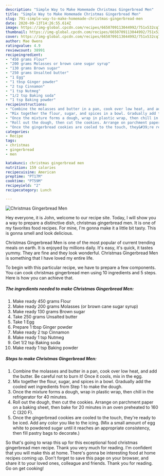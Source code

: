 ```yaml
---
description: "Simple Way to Make Homemade Christmas Gingerbread Men"
title: "Simple Way to Make Homemade Christmas Gingerbread Men"
slug: 791-simple-way-to-make-homemade-christmas-gingerbread-men
date: 2020-09-13T14:26:55.614Z
image: https://img-global.cpcdn.com/recipes/6650709113044992/751x532cq70/christmas-gingerbread-men-recipe-main-photo.jpg
thumbnail: https://img-global.cpcdn.com/recipes/6650709113044992/751x532cq70/christmas-gingerbread-men-recipe-main-photo.jpg
cover: https://img-global.cpcdn.com/recipes/6650709113044992/751x532cq70/christmas-gingerbread-men-recipe-main-photo.jpg
author: Mae Owens
ratingvalue: 4.9
reviewcount: 38991
recipeingredient:
- "450 grams Flour"
- "200 grams Molasses or brown cane sugar syrup"
- "130 grams Brown sugar"
- "250 grams Unsalted butter"
- "1 Egg"
- "1 tbsp Ginger powder"
- "2 tsp Cinnamon"
- "1 tsp Nutmeg"
- "1/2 tsp Baking soda"
- "1 tsp Baking powder"
recipeinstructions:
- "Combine the molasses and butter in a pan, cook over low heat, and add the butter. Be careful not to burn it! Once it cools, mix in the egg."
- "Mix together the flour, sugar, and spices in a bowl. Gradually add the cooled wet ingredients from Step 1 to make the dough."
- "Once the mixture forms a dough, wrap in plastic wrap, then chill in the refrigerator for 40 minutes."
- "Roll out the dough, then cut the cookies. Arrange on parchment paper on a baking sheet, then bake for 20 minutes in an oven preheated to 160 C (320 F)."
- "Once the gingerbread cookies are cooled to the touch, they&#39;re ready to be iced. Add any color you like to the icing. (Mix a small amount of egg white to powdered sugar until it reaches an appropriate consistency, then fill pastry bags to decorate.)"
categories:
- Recipe
tags:
- christmas
- gingerbread
- men

katakunci: christmas gingerbread men 
nutrition: 159 calories
recipecuisine: American
preptime: "PT17M"
cooktime: "PT59M"
recipeyield: "2"
recipecategory: Lunch

---
```



![Christmas Gingerbread Men](https://img-global.cpcdn.com/recipes/6650709113044992/751x532cq70/christmas-gingerbread-men-recipe-main-photo.jpg)

Hey everyone, it is John, welcome to our recipe site. Today, I will show you a way to prepare a distinctive dish, christmas gingerbread men. It is one of my favorites food recipes. For mine, I'm gonna make it a little bit tasty. This is gonna smell and look delicious.

Christmas Gingerbread Men is one of the most popular of current trending meals on earth. It is enjoyed by millions daily. It's easy, it's quick, it tastes yummy. They are fine and they look wonderful. Christmas Gingerbread Men is something that I have loved my entire life.




To begin with this particular recipe, we have to prepare a few components. You can cook christmas gingerbread men using 10 ingredients and 5 steps. Here is how you can achieve that.

<!--inarticleads1-->

##### The ingredients needed to make Christmas Gingerbread Men:

1. Make ready 450 grams Flour
1. Make ready 200 grams Molasses (or brown cane sugar syrup)
1. Make ready 130 grams Brown sugar
1. Take 250 grams Unsalted butter
1. Take 1 Egg
1. Prepare 1 tbsp Ginger powder
1. Make ready 2 tsp Cinnamon
1. Make ready 1 tsp Nutmeg
1. Get 1/2 tsp Baking soda
1. Make ready 1 tsp Baking powder




<!--inarticleads2-->

##### Steps to make Christmas Gingerbread Men:

1. Combine the molasses and butter in a pan, cook over low heat, and add the butter. Be careful not to burn it! Once it cools, mix in the egg.
1. Mix together the flour, sugar, and spices in a bowl. Gradually add the cooled wet ingredients from Step 1 to make the dough.
1. Once the mixture forms a dough, wrap in plastic wrap, then chill in the refrigerator for 40 minutes.
1. Roll out the dough, then cut the cookies. Arrange on parchment paper on a baking sheet, then bake for 20 minutes in an oven preheated to 160 C (320 F).
1. Once the gingerbread cookies are cooled to the touch, they&#39;re ready to be iced. Add any color you like to the icing. (Mix a small amount of egg white to powdered sugar until it reaches an appropriate consistency, then fill pastry bags to decorate.)




So that's going to wrap this up for this exceptional food christmas gingerbread men recipe. Thank you very much for reading. I'm confident that you will make this at home. There's gonna be interesting food at home recipes coming up. Don't forget to save this page on your browser, and share it to your loved ones, colleague and friends. Thank you for reading. Go on get cooking!
